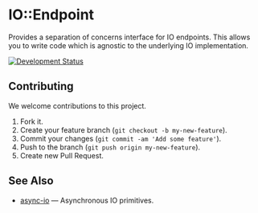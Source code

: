 # IO::Endpoint

Provides a separation of concerns interface for IO endpoints. This allows you to write code which is agnostic to the underlying IO implementation.

[![Development Status](https://github.com/socketry/io-endpoint/workflows/Test/badge.svg)](https://github.com/socketry/io-endpoint/actions?workflow=Test)

## Contributing

We welcome contributions to this project.

1.  Fork it.
2.  Create your feature branch (`git checkout -b my-new-feature`).
3.  Commit your changes (`git commit -am 'Add some feature'`).
4.  Push to the branch (`git push origin my-new-feature`).
5.  Create new Pull Request.

## See Also

  - [async-io](https://github.com/socketry/async-io) — Asynchronous IO primitives.
